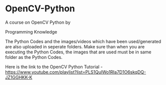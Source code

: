 # OpenCV-Python

A course on OpenCV Python by

Programming Knowledge

The Python Codes and the images/videos which have been used/generated are also uploaded in seperate folders. Make sure than when you are executing the Python Codes, the images that are used must be in same folder as the Python Codes.

Here is the link to the OpenCV Python Tutorial - https://www.youtube.com/playlist?list=PLS1QulWo1RIa7D1O6skqDQ-JZ1GGHKK-K
